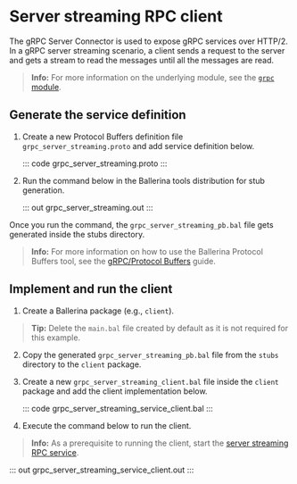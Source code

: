 # Server streaming RPC client

The gRPC Server Connector is used to expose gRPC services over HTTP/2. In a gRPC server streaming scenario, a client sends a request to the server and gets a stream to read the messages until all the messages are read.

>**Info:** For more information on the underlying module, see the [`grpc` module](https://lib.ballerina.io/ballerina/grpc/latest/).

## Generate the service definition

1. Create a new Protocol Buffers definition file `grpc_server_streaming.proto` and add service definition below.

    ::: code grpc_server_streaming.proto :::

2. Run the command below in the Ballerina tools distribution for stub generation.

   ::: out grpc_server_streaming.out :::

Once you run the command, the `grpc_server_streaming_pb.bal` file gets generated inside the stubs directory.

>**Info:** For more information on how to use the Ballerina Protocol Buffers tool, see the [gRPC/Protocol Buffers](https://ballerina.io/learn/cli-documentation/grpc/) guide.

## Implement and run the client

1. Create a Ballerina package (e.g., `client`).

>**Tip:** Delete the `main.bal` file created by default as it is not required for this example.

2. Copy the generated `grpc_server_streaming_pb.bal` file from the `stubs` directory to the  `client` package.

3. Create a new `grpc_server_streaming_client.bal` file inside the `client` package and add the client implementation below.

   ::: code grpc_server_streaming_service_client.bal :::

4. Execute the command below to run the client.

>**Info:** As a prerequisite to running the client, start the [server streaming RPC service](learn/by-example/grpc-service-server-streaming/).

   ::: out grpc_server_streaming_service_client.out :::
